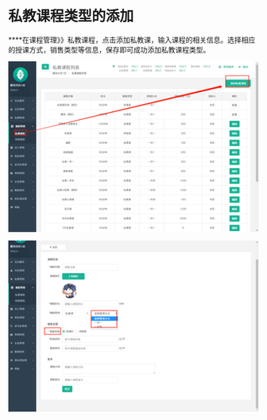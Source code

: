 # 私教课程类型的添加

 ****在课程管理》》私教课程，点击添加私教课，输入课程的相关信息。选择相应的授课方式，销售类型等信息，保存即可成功添加私教课程类型。

![](../.gitbook/assets/1%20%286%29.png)

![](../.gitbook/assets/2%20%2829%29.png)

